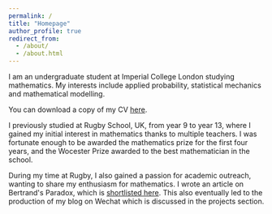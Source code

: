 ```yaml
---
permalink: /
title: "Homepage"
author_profile: true
redirect_from: 
  - /about/
  - /about.html
---
```


I am an undergraduate student at Imperial College London studying mathematics. My interests include applied probability, statistical mechanics and mathematical modelling. 

You can download a copy of my CV [here](/files/Xiaole_Zou_CV.pdf).

I previously studied at Rugby School, UK, from year 9 to year 13, where I gained my initial interest in mathematics thanks to multiple teachers. 
I was fortunate enough to be awarded the mathematics prize for the first four years, and the Wocester Prize awarded to the best mathematician in the school.

During my time at Rugby, I also gained a passion for academic outreach, wanting to share my enthusiasm for mathematics. I wrote an article on Bertrand's Paradox, which is [shortlisted here](https://tomrocksmaths.com/2023/08/07/teddy-rocks-maths-2023-winners-shortlist-part-1/). This also eventually led to the production of my blog on Wechat which is discussed in the projects section.

